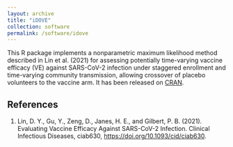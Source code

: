 ```yaml
---
layout: archive
title: "iDOVE"
collection: software
permalink: /software/idove
---
```


This R package implements a nonparametric maximum likelihood method described in Lin et al. (2021) for assessing potentially time-varying vaccine efficacy (VE) against SARS-CoV-2 infection under staggered enrollment and time-varying community transmission, allowing crossover of placebo volunteers to the vaccine arm. It has been released on [CRAN](https://www.google.com/url?q=https%3A%2F%2Fcran.r-project.org%2Fweb%2Fpackages%2FiDOVE%2Findex.html&sa=D&sntz=1&usg=AOvVaw1QQf6tcFecZQ3oAfyiW05a).  

References
------
1. Lin, D. Y., Gu, Y., Zeng, D., Janes, H. E., and Gilbert, P. B. (2021). Evaluating Vaccine Efficacy Against SARS-CoV-2 Infection. Clinical Infectious Diseases, ciab630, https://doi.org/10.1093/cid/ciab630.